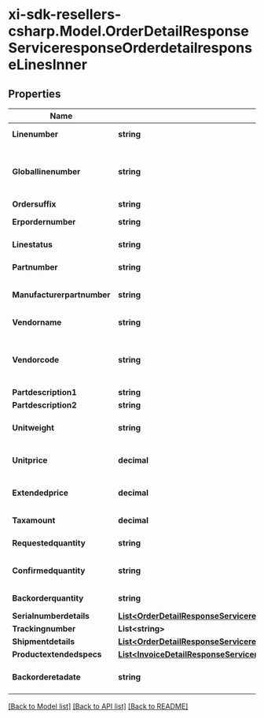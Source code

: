 # xi-sdk-resellers-csharp.Model.OrderDetailResponseServiceresponseOrderdetailresponseLinesInner

## Properties

Name | Type | Description | Notes
------------ | ------------- | ------------- | -------------
**Linenumber** | **string** | Impulse line number | [optional] 
**Globallinenumber** | **string** | Line of the Globel Sku / Customer Line Number | [optional] 
**Ordersuffix** | **string** | Order Suffix | [optional] 
**Erpordernumber** | **string** | Sales order number | [optional] 
**Linestatus** | **string** | Status of the line | [optional] 
**Partnumber** | **string** | Ingram part number | [optional] 
**Manufacturerpartnumber** | **string** | manufacture number of the product | [optional] 
**Vendorname** | **string** | name of the vendor | [optional] 
**Vendorcode** | **string** | Ingram Micro assigned code for the vendor | [optional] 
**Partdescription1** | **string** |  | [optional] 
**Partdescription2** | **string** |  | [optional] 
**Unitweight** | **string** | weight of the product unit | [optional] 
**Unitprice** | **decimal** | Customer price of the unit | [optional] 
**Extendedprice** | **decimal** | extended price of the order | [optional] 
**Taxamount** | **decimal** | tax amount for the order | [optional] 
**Requestedquantity** | **string** | no. of units requested | [optional] 
**Confirmedquantity** | **string** | no. of units confirmed available | [optional] 
**Backorderquantity** | **string** | quantity of back order | [optional] 
**Serialnumberdetails** | [**List&lt;OrderDetailResponseServiceresponseOrderdetailresponseLinesInnerSerialnumberdetailsInner&gt;**](OrderDetailResponseServiceresponseOrderdetailresponseLinesInnerSerialnumberdetailsInner.md) |  | [optional] 
**Trackingnumber** | **List&lt;string&gt;** |  | [optional] 
**Shipmentdetails** | [**List&lt;OrderDetailResponseServiceresponseOrderdetailresponseLinesInnerShipmentdetailsInner&gt;**](OrderDetailResponseServiceresponseOrderdetailresponseLinesInnerShipmentdetailsInner.md) |  | [optional] 
**Productextendedspecs** | [**List&lt;InvoiceDetailResponseServiceresponseInvoicedetailresponseExtendedspecsInner&gt;**](InvoiceDetailResponseServiceresponseInvoicedetailresponseExtendedspecsInner.md) |  | [optional] 
**Backorderetadate** | **string** | estimated date of back order | [optional] 

[[Back to Model list]](../README.md#documentation-for-models) [[Back to API list]](../README.md#documentation-for-api-endpoints) [[Back to README]](../README.md)

